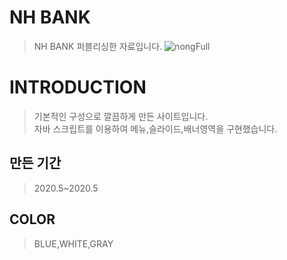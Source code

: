 # NH BANK
> NH BANK 퍼블리싱한 자료입니다.
![nongFull](https://user-images.githubusercontent.com/58199479/83517734-5ad41980-a514-11ea-9475-0612a586c4b0.png)

# INTRODUCTION
> 기본적인 구성으로 깔끔하게 만든 사이트입니다. <br>
> 자바 스크립트를 이용하여 메뉴,슬라이드,배너영역을 구현했습니다.<br>
>

## 만든 기간
> 2020.5~2020.5

## COLOR
> BLUE,WHITE,GRAY



